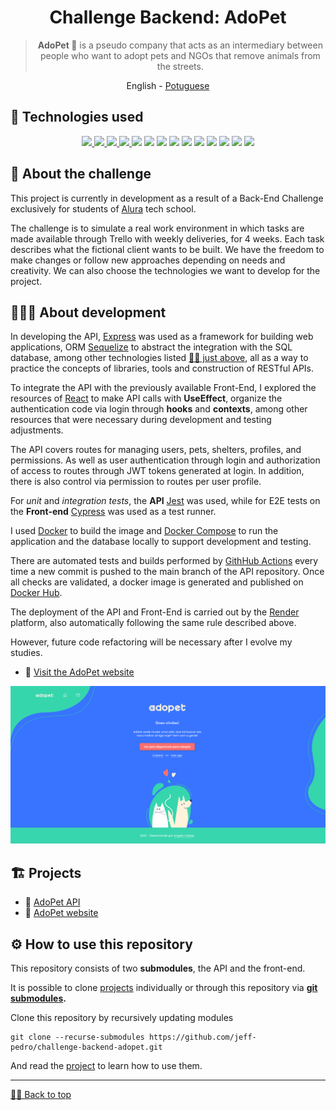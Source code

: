 <div id='top' align="center">

  # Challenge Backend: AdoPet

  > **AdoPet 🐾** is a pseudo company that acts as an intermediary between people who want to adopt pets and NGOs that remove animals from the streets.

  <a>English</a> -
  <a href="../README.md">Potuguese</a>

</div>

<div id='tech'>

  ## 🤖 Technologies used

</div>
<div align="center">
  <a href='https://nodejs.org/' target='_blank'><img src="https://img.shields.io/badge/Node.js-white?style=for-the-badge&logo=node.js&logoColor=green">
  <a href='https://react.dev/' target='_blank'><img src="https://img.shields.io/badge/React-20232A?style=for-the-badge&logo=react&logoColor=61DAFB"/>
  <img src="https://img.shields.io/badge/JavaScript-F7DF1E?style=for-the-badge&logo=javascript&logoColor=black">
  <a href='https://expressjs.com/' target='_blank'><img src="https://img.shields.io/badge/Express-1572B6?style=for-the-badge&logo=express&logoColor=white">
  <a href='https://jwt.io/' target='_blank'><img src="https://img.shields.io/badge/JWT-61B?style=for-the-badge&logo=jsonwebtokens&logoColor=white"/></a>
  <a href='https://www.postgresql.org/' target='_blank'><img src="https://img.shields.io/badge/PostgreSQL-F6F5F2?style=for-the-badge&logo=postgresql&logoColor=blue"/></a>
  <a href='https://sequelize.org/' target='_blank'><img src="https://img.shields.io/badge/Sequelize-52B0E7?style=for-the-badge&logo=sequelize&logoColor=white"/></a>
  <a href='https://www.cypress.io/' target='_blank'><img src="https://img.shields.io/badge/Cypress-69D3A7?style=for-the-badge&logo=Cypress&logoColor=white"/></a>
  <a href='https://jestjs.io/' target='_blank'><img src="https://img.shields.io/badge/Jest-C21325?style=for-the-badge&logo=jest&logoColor=white"/></a>
  <a href='https://www.docker.com/' target='_blank'><img src="https://img.shields.io/badge/Docker-2496ED?style=for-the-badge&logo=docker&logoColor=white"/></a>
  <a href='https://render.com/' target='_blank'><img src="https://img.shields.io/badge/Render-46E3B7?style=for-the-badge&logo=render&logoColor=white"/></a>
  <a href='https://nodemon.io/' target='_blank'><img src="https://img.shields.io/badge/Nodemon-76D04B?style=for-the-badge&logo=nodemon&logoColor=white"/></a>
  <a href='https://docs.github.com/en/actions' target='_blank'><img src="https://img.shields.io/badge/GitHub Actions-2088FF?style=for-the-badge&logo=githubactions&logoColor=white"/></a>
  <a href='https://fakerjs.dev/' target='_blank'><img src="https://img.shields.io/badge/Faker-  06C167?style=for-the-badge&logoColor=white"/></a>
</div>

## 🦾 About the challenge

This project is currently in development as a result of a Back-End Challenge exclusively for students of [Alura](https://www.alura.com.br) tech school.

The challenge is to simulate a real work environment in which tasks are made available through Trello with weekly deliveries, for 4 weeks. Each task describes what the fictional client wants to be built. We have the freedom to make changes or follow new approaches depending on needs and creativity. We can also choose the technologies we want to develop for the project.


## 👨🏽‍💻 About development

In developing the API, [Express](https://expressjs.com/) was used as a framework for building web applications, ORM [Sequelize]() to abstract the integration with the SQL database, among other technologies listed <a to href='#tech'>☝🏾 just above</a>, all as a way to practice the concepts of libraries, tools and construction of RESTful APIs.

To integrate the API with the previously available Front-End, I explored the resources of [React](https://react.dev/) to make API calls with **UseEffect**, organize the authentication code via login through **hooks** and **contexts**, among other resources that were necessary during development and testing adjustments.

The API covers routes for managing users, pets, shelters, profiles, and permissions. As well as user authentication through login and authorization of access to routes through JWT tokens generated at login. In addition, there is also control via permission to routes per user profile.

For _unit_ and _integration tests_, the **API** [Jest](https://jestjs.io) was used, while for E2E tests on the **Front-end** [Cypress](https://www.cypress.io/) was used as a test runner.

I used [Docker](https://www.docker.com/) to build the image and [Docker Compose](https://docs.docker.com/compose/) to run the application and the database locally to support development and testing.

There are automated tests and builds performed by [GithHub Actions](https://docs.github.com/en/actions) every time a new commit is pushed to the main branch of the API repository. Once all checks are validated, a docker image is generated and published on [Docker Hub](https://hub.docker.com/repository/docker/jeffersonps/adopet-api/general).

The deployment of the API and Front-End is carried out by the [Render](https://render.com/) platform, also automatically following the same rule described above.

However, future code refactoring will be necessary after I evolve my studies.

- 🚀 [Visit the AdoPet website](https://adopet.sapituca.site/)

![](./assets/adopet.png)

<div id="projects">

## 🏗️ Projects
- 🚀 [AdoPet API](https://github.com/jeff-pedro/adopet-api)
- 🐾 [AdoPet website](https://github.com/jeff-pedro/adopet-client)

</div>

## ⚙️ How to use this repository

This repository consists of two **submodules**, the API and the front-end.

It is possible to clone [projects](#projects) individually or through this repository via **[git submodules](https://git-scm.com/book/en/v2/Git-Tools-Submodules).**

Clone this repository by recursively updating modules
```shell
git clone --recurse-submodules https://github.com/jeff-pedro/challenge-backend-adopet.git
```

And read the [project](#projects) to learn how to use them.

---

<a href='#top'>☝🏾 Back to top</a>


